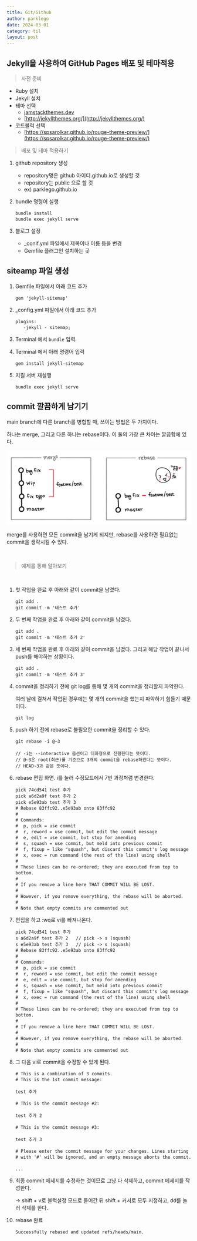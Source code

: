 ```yaml
---
title: Git/Github
author: parklego
date: 2024-03-01
category: til
layout: post
---
```


## Jekyll을 사용하여 GitHub Pages 배포 및 테마적용

> 사전 준비

- Ruby 설치
- Jekyll 설치
- 테마 선택
  - [jamstackthemes.dev](http://jamstackthemes.dev)
  - [http://jekyllthemes.org/](http://jekyllthemes.org/)
- 코드블럭 선택
  - [https://spsarolkar.github.io/rouge-theme-preview/](https://spsarolkar.github.io/rouge-theme-preview/)
    <br/>

> 배포 및 테마 적용하기

1. github repository 생성

   - repository명은 github 아이디.github.io로 생성할 것
   - repository는 public 으로 할 것
   - ex) parklego.github.io

2. bundle 명령어 실행

   ```
   bundle install
   bundle exec jekyll serve
   ```

3. 블로그 설정
   - \_conif.yml 파일에서 제목이나 이름 등을 변경
   - Gemfile 플러그인 설치하는 곳

## siteamp 파일 생성

1. Gemfile 파일에서 아래 코드 추가

   ```
   gem 'jekyll-sitemap'
   ```

2. \_config.yml 파일에서 아래 코드 추가

   ```
   plugins:
      -jekyll - sitemap;
   ```

3. Terminal 에서 `bundle` 입력.
4. Terminal 에서 아래 명령어 입력

   ```
   gem install jekyll-sitemap
   ```

5. 지킬 서버 재실행

   ```
   bundle exec jekyll serve
   ```

## commit 깔끔하게 남기기

main branch에 다른 branch를 병합할 때, 쓰이는 방법은 두 가지이다.

하나는 merge, 그리고 다른 하나는 rebase이다. 이 둘의 가장 큰 차이는 깔끔함에 있다.

![Untitled](../assets/rebase.png)

merge를 사용하면 모든 commit을 남기게 되지만, rebase를 사용하면 필요없는 commit을 생략시킬 수 있다.

<br/>

> 예제를 통해 알아보기

<br/>

1. 첫 작업을 완료 후 아래와 같이 commit을 남겼다.

   ```
   git add .
   git commit -m '테스트 추가'
   ```

2. 두 번째 작업을 완료 후 아래와 같이 commit을 남겼다.

   ```
   git add .
   git commit -m '테스트 추가 2'
   ```

3. 세 번째 작업을 완료 후 아래와 같이 commit을 남겼다. 그리고 해당 작업이 끝나서 push를 해야하는 상황이다.

   ```
   git add .
   git commit -m '테스트 추가 3'
   ```

4. commit을 정리하기 전에 git log를 통해 몇 개의 commit을 정리할지 파악한다.

   여러 날에 걸쳐서 작업된 경우에는 몇 개의 commit을 했는지 파악하기 힘들기 때문이다.

   ```
   git log
   ```

5. push 하기 전에 rebase로 불필요한 commit을 정리할 수 있다.

   ```
   git rebase -i @~3

   // -i는 --interactive 옵션이고 대화형으로 진행한다는 뜻이다.
   // @~3은 root(최근)를 기준으로 3개의 commit을 rebase하겠다는 뜻이다.
   // HEAD~3과 같은 뜻이다.
   ```

6. rebase 편집 화면. i를 눌러 수정모드에서 7번 과정처럼 변경한다.

   ```
   pick 74cd541 test 추가
   pick a6d2a9f test 추가 2
   pick e5e93ab test 추가 3
   # Rebase 83ffc92..e5e93ab onto 83ffc92
   #
   # Commands:
   #  p, pick = use commit
   #  r, reword = use commit, but edit the commit message
   #  e, edit = use commit, but stop for amending
   #  s, squash = use commit, but meld into previous commit
   #  f, fixup = like "squash", but discard this commit's log message
   #  x, exec = run command (the rest of the line) using shell
   #
   # These lines can be re-ordered; they are executed from top to bottom.
   #
   # If you remove a line here THAT COMMIT WILL BE LOST.
   #
   # However, if you remove everything, the rebase will be aborted.
   #
   # Note that empty commits are commented out
   ```

7. 편집을 하고 :wq로 vi를 빠져나온다.

   ```
   pick 74cd541 test 추가
   s a6d2a9f test 추가 2   // pick -> s (squash)
   s e5e93ab test 추가 3   // pick -> s (squash)
   # Rebase 83ffc92..e5e93ab onto 83ffc92
   #
   # Commands:
   #  p, pick = use commit
   #  r, reword = use commit, but edit the commit message
   #  e, edit = use commit, but stop for amending
   #  s, squash = use commit, but meld into previous commit
   #  f, fixup = like "squash", but discard this commit's log message
   #  x, exec = run command (the rest of the line) using shell
   #
   # These lines can be re-ordered; they are executed from top to bottom.
   #
   # If you remove a line here THAT COMMIT WILL BE LOST.
   #
   # However, if you remove everything, the rebase will be aborted.
   #
   # Note that empty commits are commented out
   ```

8. 그 다음 vi로 commit을 수정할 수 있게 된다.

   ```
   # This is a combination of 3 commits.
   # This is the 1st commit message:

   test 추가

   # This is the commit message #2:

   test 추가 2

   # This is the commit message #3:

   test 추가 3

   # Please enter the commit message for your changes. Lines starting
   # with '#' will be ignored, and an empty message aborts the commit.

   ...
   ```

9. 최종 commit 메세지를 수정하는 것이므로 그냥 다 삭제하고, commit 메세지를 작성한다.

   → shift + v로 블럭설정 모드로 들어간 뒤 shift + 커서로 모두 지정하고, dd를 눌러 삭제를 한다.

10. rebase 완료

    ```
    Successfully rebased and updated refs/heads/main.
    ```
